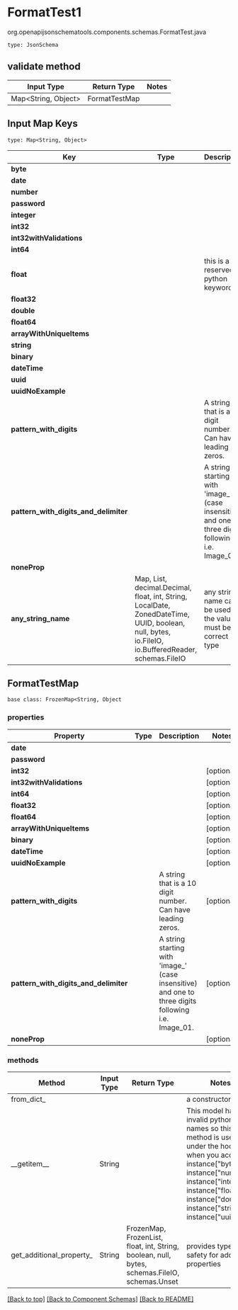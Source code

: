 # FormatTest1
org.openapijsonschematools.components.schemas.FormatTest.java
```
type: JsonSchema
```

## validate method
| Input Type | Return Type | Notes |
| ---------- | ----------- | ----- |
| Map<String, Object> | FormatTestMap | |

## Input Map Keys
```
type: Map<String, Object>
```
Key | Type |  Description | Notes
------------ | ------------- | ------------- | -------------
**byte** |  |  |
**date** |  |  |
**number** |  |  |
**password** |  |  |
**integer** |  |  | [optional]
**int32** |  |  | [optional]
**int32withValidations** |  |  | [optional]
**int64** |  |  | [optional]
**float** |  | this is a reserved python keyword | [optional]
**float32** |  |  | [optional]
**double** |  |  | [optional]
**float64** |  |  | [optional]
**arrayWithUniqueItems** |  |  | [optional]
**string** |  |  | [optional]
**binary** |  |  | [optional]
**dateTime** |  |  | [optional]
**uuid** |  |  | [optional]
**uuidNoExample** |  |  | [optional]
**pattern_with_digits** |  | A string that is a 10 digit number. Can have leading zeros. | [optional]
**pattern_with_digits_and_delimiter** |  | A string starting with &#x27;image_&#x27; (case insensitive) and one to three digits following i.e. Image_01. | [optional]
**noneProp** |  |  | [optional]
**any_string_name** | Map, List, decimal.Decimal, float, int, String, LocalDate, ZonedDateTime, UUID, boolean, null, bytes, io.FileIO, io.BufferedReader, schemas.FileIO | any string name can be used but the value must be the correct type | [optional]

## FormatTestMap
```
base class: FrozenMap<String, Object
```

### properties
Property | Type | Description | Notes
-------- | ---- | ----------- | -----
**date** |  |  |
**password** |  |  |
**int32** |  |  | [optional]
**int32withValidations** |  |  | [optional]
**int64** |  |  | [optional]
**float32** |  |  | [optional]
**float64** |  |  | [optional]
**arrayWithUniqueItems** |  |  | [optional]
**binary** |  |  | [optional]
**dateTime** |  |  | [optional]
**uuidNoExample** |  |  | [optional]
**pattern_with_digits** |  | A string that is a 10 digit number. Can have leading zeros. | [optional]
**pattern_with_digits_and_delimiter** |  | A string starting with &#x27;image_&#x27; (case insensitive) and one to three digits following i.e. Image_01. | [optional]
**noneProp** |  |  | [optional]

### methods
Method | Input Type | Return Type | Notes
------ | ---------- | ----------- | ------
from_dict_ |  |  | a constructor
&lowbar;&lowbar;getitem&lowbar;&lowbar; | String |  | This model has invalid python names so this method is used under the hood when you access instance["byte"], instance["number"], instance["integer"], instance["float"], instance["double"], instance["string"], instance["uuid"], 
get_additional_property_ | String | FrozenMap, FrozenList, float, int, String, boolean, null, bytes, schemas.FileIO, schemas.Unset | provides type safety for additional properties


[[Back to top]](#top) [[Back to Component Schemas]](../../../README.md#Component-Schemas) [[Back to README]](../../../README.md)
